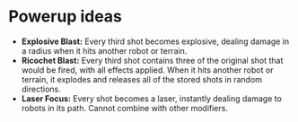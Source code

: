 # Powerup ideas
- **Explosive Blast:** Every third shot becomes explosive, dealing damage in a radius when it hits another robot or terrain.
- **Ricochet Blast:** Every third shot contains three of the original shot that would be fired, with all effects applied. When it hits another robot or terrain, it explodes and releases all of the stored shots in random directions.
- **Laser Focus:** Every shot becomes a laser, instantly dealing damage to robots in its path. Cannot combine with other modifiers.
